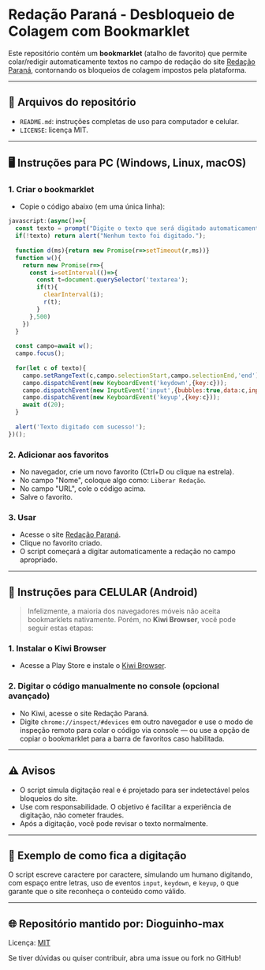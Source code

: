 # Redação Paraná - Desbloqueio de Colagem com Bookmarklet

Este repositório contém um **bookmarklet** (atalho de favorito) que permite colar/redigir automaticamente textos no campo de redação do site [Redação Paraná](https://redacao.pr.gov.br/), contornando os bloqueios de colagem impostos pela plataforma.

---

## 📁 Arquivos do repositório

- `README.md`: instruções completas de uso para computador e celular.
- `LICENSE`: licença MIT.

---

## 🖥️ Instruções para PC (Windows, Linux, macOS)

### 1. Criar o bookmarklet

- Copie o código abaixo (em uma única linha):

```javascript
javascript:(async()=>{
  const texto = prompt("Digite o texto que será digitado automaticamente:");
  if(!texto) return alert("Nenhum texto foi digitado.");
  
  function d(ms){return new Promise(r=>setTimeout(r,ms))}
  function w(){
    return new Promise(r=>{
      const i=setInterval(()=>{
        const t=document.querySelector('textarea');
        if(t){
          clearInterval(i);
          r(t);
        }
      },500)
    })
  }
  
  const campo=await w();
  campo.focus();
  
  for(let c of texto){
    campo.setRangeText(c,campo.selectionStart,campo.selectionEnd,'end');
    campo.dispatchEvent(new KeyboardEvent('keydown',{key:c}));
    campo.dispatchEvent(new InputEvent('input',{bubbles:true,data:c,inputType:'insertText'}));
    campo.dispatchEvent(new KeyboardEvent('keyup',{key:c}));
    await d(20);
  }
  
  alert('Texto digitado com sucesso!');
})();

```

### 2. Adicionar aos favoritos

- No navegador, crie um novo favorito (Ctrl+D ou clique na estrela).
- No campo "Nome", coloque algo como: `Liberar Redação`.
- No campo "URL", cole o código acima.
- Salve o favorito.

### 3. Usar

- Acesse o site [Redação Paraná](https://redacao.pr.gov.br/).
- Clique no favorito criado.
- O script começará a digitar automaticamente a redação no campo apropriado.

---

## 📱 Instruções para CELULAR (Android)

> Infelizmente, a maioria dos navegadores móveis não aceita bookmarklets nativamente. Porém, no **Kiwi Browser**, você pode seguir estas etapas:

### 1. Instalar o Kiwi Browser

- Acesse a Play Store e instale o [Kiwi Browser](https://play.google.com/store/apps/details?id=com.kiwibrowser.browser).

### 2. Digitar o código manualmente no console (opcional avançado)

- No Kiwi, acesse o site Redação Paraná.
- Digite `chrome://inspect/#devices` em outro navegador e use o modo de inspeção remoto para colar o código via console — ou use a opção de copiar o bookmarklet para a barra de favoritos caso habilitada.

---

## ⚠️ Avisos

- O script simula digitação real e é projetado para ser indetectável pelos bloqueios do site.
- Use com responsabilidade. O objetivo é facilitar a experiência de digitação, não cometer fraudes.
- Após a digitação, você pode revisar o texto normalmente.

---

## 🚀 Exemplo de como fica a digitação

O script escreve caractere por caractere, simulando um humano digitando, com espaço entre letras, uso de eventos `input`, `keydown`, e `keyup`, o que garante que o site reconheça o conteúdo como válido.

---

## 🌐 Repositório mantido por: Dioguinho-max

Licença: [MIT](./LICENSE)

Se tiver dúvidas ou quiser contribuir, abra uma issue ou fork no GitHub!
